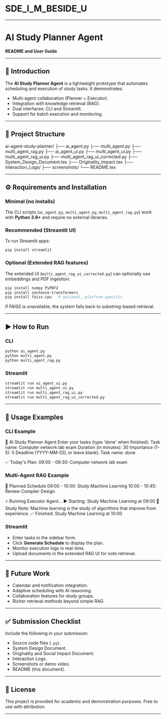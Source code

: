 # SDE_I_M_BESIDE_U


---


# AI Study Planner Agent  
**README and User Guide**

---

## 📌 Introduction
The **AI Study Planner Agent** is a lightweight prototype that automates scheduling and execution of study tasks. It demonstrates:

- Multi-agent collaboration (Planner + Executor).
- Integration with knowledge retrieval (RAG).
- Dual interfaces: CLI and Streamlit.
- Support for batch execution and monitoring.

---

## 📂 Project Structure



ai-agent-study-planner/
├── ai\_agent.py
├── multi\_agent.py
├── multi\_agent\_rag.py
├── ai\_agent\_ui.py
├── multi\_agent\_ui.py
├── multi\_agent\_rag\_ui.py
├── multi\_agent\_rag\_ui\_corrected.py
├── System\_Design\_Document.tex
├── Originality\_Impact.tex
├── Interaction\_Logs/
├── screenshots/
└── README.tex



---

## ⚙️ Requirements and Installation

### Minimal (no installs)  
The CLI scripts (`ai_agent.py`, `multi_agent.py`, `multi_agent_rag.py`) work with **Python 3.8+** and require no external libraries.

### Recommended (Streamlit UI)  
To run Streamlit apps:

```bash
pip install streamlit
````

### Optional (Extended RAG features)

The extended UI (`multi_agent_rag_ui_corrected.py`) can optionally use embeddings and PDF ingestion:

```bash
pip install numpy PyPDF2
pip install sentence-transformers
pip install faiss-cpu   # optional, platform-specific
```

If FAISS is unavailable, the system falls back to substring-based retrieval.

---

## ▶️ How to Run

### CLI

```bash
python ai_agent.py
python multi_agent.py
python multi_agent_rag.py
```

### Streamlit

```bash
streamlit run ai_agent_ui.py
streamlit run multi_agent_ui.py
streamlit run multi_agent_rag_ui.py
streamlit run multi_agent_rag_ui_corrected.py
```

---

## 📖 Usage Examples

### CLI Example


📅 AI Study Planner Agent
Enter your tasks (type 'done' when finished):
Task name: Computer network lab exam
Duration (in minutes): 30
Importance (1-5): 5
Deadline (YYYY-MM-DD, or leave blank):
Task name: done

✅ Today's Plan:
09:00 - 09:30: Computer network lab exam


### Multi-Agent RAG Example


📅 Planned Schedule
09:00 - 10:00: Study Machine Learning
10:00 - 10:45: Review Compiler Design

⚡ Running Executor Agent...
▶ Starting: Study Machine Learning at 09:00
📖 Study Note: Machine learning is the study of algorithms
that improve from experience.
✅ Finished: Study Machine Learning at 10:00


### Streamlit

* Enter tasks in the sidebar form.
* Click **Generate Schedule** to display the plan.
* Monitor execution logs in real-time.
* Upload documents in the extended RAG UI for note retrieval.

---

## 🚀 Future Work

* Calendar and notification integration.
* Adaptive scheduling with AI reasoning.
* Collaboration features for study groups.
* Richer retrieval methods beyond simple RAG.

---

## ✅ Submission Checklist

Include the following in your submission:

* Source code files (`.py`).
* System Design Document.
* Originality and Social Impact Document.
* Interaction Logs.
* Screenshots or demo video.
* README (this document).

---

## 📜 License

This project is provided for academic and demonstration purposes.
Free to use with attribution.



---



